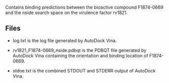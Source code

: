 Contains binding predictions between the bioactive compound F1874-0669 and the nside search space on the virulence factor rv1821.

## Files

- log.txt is the log file generated by AutoDock Vina.

- rv1821_F1874-0669_nside.pdbqt is the PDBQT file generated by AutoDock Vina containing the orientation and binding location of F1874-0669.

- stdoe.txt is the combined STDOUT and STDERR output of AutoDock Vina.

